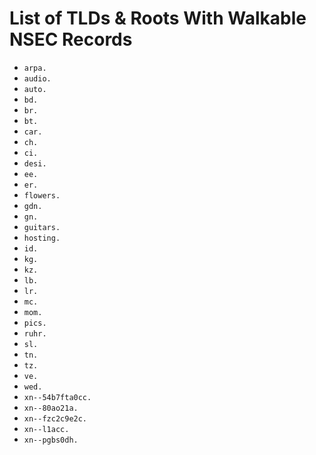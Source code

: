 # List of TLDs & Roots With Walkable NSEC Records

* `arpa.`
* `audio.`
* `auto.`
* `bd.`
* `br.`
* `bt.`
* `car.`
* `ch.`
* `ci.`
* `desi.`
* `ee.`
* `er.`
* `flowers.`
* `gdn.`
* `gn.`
* `guitars.`
* `hosting.`
* `id.`
* `kg.`
* `kz.`
* `lb.`
* `lr.`
* `mc.`
* `mom.`
* `pics.`
* `ruhr.`
* `sl.`
* `tn.`
* `tz.`
* `ve.`
* `wed.`
* `xn--54b7fta0cc.`
* `xn--80ao21a.`
* `xn--fzc2c9e2c.`
* `xn--l1acc.`
* `xn--pgbs0dh.`

